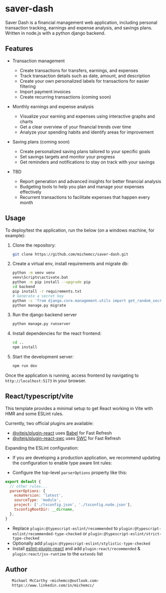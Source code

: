 # saver-dash

Saver Dash is a financial management web application, including personal transaction tracking, earnings and expense analysis, and savings plans. Written in node.js with a python django backend.

## Features

- Transaction management
   - Create transactions for transfers, earnings, and expenses
   - Track transaction details such as date, amount, and description
   - Create your own personalized labels for transactions for easier filtering
   - Import payment invoices
   - Create recurring transactions (coming soon)

- Monthly earnings and expense analysis
   - Visualize your earning and expenses using interactive graphs and charts
   - Get a clear overview of your financial trends over time
   - Analyze your spending habits and identify areas for improvement

- Saving plans (coming soon)
   - Create personalized saving plans tailored to your specific goals
   - Set savings targets and monitor your progress
   - Get reminders and notifications to stay on track with your savings

- TBD
   - Report generation and advanced insights for better financial analysis
   - Budgeting tools to help you plan and manage your expenses effectively
   - Recurrent transactions to facilitate expenses that happen every month

## Usage

To deploy/test the application, run the below (on a windows machine, for example):

1. Clone the repository:

   ```bash
   git clone https://github.com/michemcc/saver-dash.git
   ```

2. Create a virtual env, install requirements and migrate db:

   ```bash
   python -m venv venv
   venv\Scripts\activate.bat
   python -m pip install --upgrade pip
   cd backend
   pip install -r requirements.txt
   # Generate a secret key
   python -c 'from django.core.management.utils import get_random_secret_key; print(get_random_secret_key())'
   python manage.py migrate

3. Run the django backend server
   ```bash
   python manage.py runserver
   ```

4. Install dependencies for the react frontend:

   ```bash
   cd ..
   npm install
   ```

5. Start the development server:

   ```bash
   npm run dev
   ```

Once the application is running, access frontend by navigating to `http://localhost:5173` in your browser.

## React/typescript/vite

This template provides a minimal setup to get React working in Vite with HMR and some ESLint rules.

Currently, two official plugins are available:

- [@vitejs/plugin-react](https://github.com/vitejs/vite-plugin-react/blob/main/packages/plugin-react/README.md) uses [Babel](https://babeljs.io/) for Fast Refresh
- [@vitejs/plugin-react-swc](https://github.com/vitejs/vite-plugin-react-swc) uses [SWC](https://swc.rs/) for Fast Refresh

Expanding the ESLint configuration:

- If you are developing a production application, we recommend updating the configuration to enable type aware lint rules:

- Configure the top-level `parserOptions` property like this:

```js
export default {
  // other rules...
  parserOptions: {
    ecmaVersion: 'latest',
    sourceType: 'module',
    project: ['./tsconfig.json', './tsconfig.node.json'],
    tsconfigRootDir: __dirname,
  },
}
```

- Replace `plugin:@typescript-eslint/recommended` to `plugin:@typescript-eslint/recommended-type-checked` or `plugin:@typescript-eslint/strict-type-checked`
- Optionally add `plugin:@typescript-eslint/stylistic-type-checked`
- Install [eslint-plugin-react](https://github.com/jsx-eslint/eslint-plugin-react) and add `plugin:react/recommended` & `plugin:react/jsx-runtime` to the `extends` list

## Author

```bash
   Michael McCarthy <michemcc@outlook.com>
   https://www.linkedin.com/in/michemcc/
```